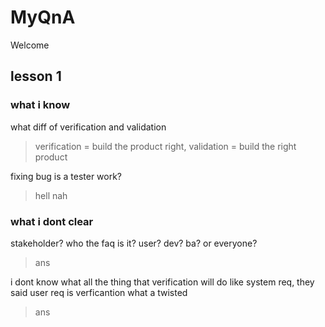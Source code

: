 # MyQnA

Welcome



## lesson 1

### what i know

what diff of verification and validation 

> verification = build the product right, validation = build the right product

fixing bug is a tester work?

> hell nah


### what i dont clear

stakeholder? who the faq is it? user? dev? ba? or everyone?

> ans

i dont know what all the thing that verification will do like system req, they said user req is verficantion what a twisted

> ans



